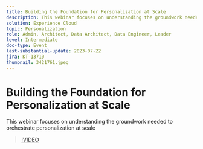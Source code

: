 ```yaml
---
title: Building the Foundation for Personalization at Scale
description: This webinar focuses on understanding the groundwork needed to orchestrate personalization at scale
solution: Experience Cloud
topic: Personalization
role: Admin, Architect, Data Architect, Data Engineer, Leader
level: Intermediate
doc-type: Event
last-substantial-update: 2023-07-22
jira: KT-13710
thumbnail: 3421761.jpeg
---
```


# Building the Foundation for Personalization at Scale

This webinar focuses on understanding the groundwork needed to orchestrate personalization at scale

>[!VIDEO](https://video.tv.adobe.com/v/3421761/?learn=on)
